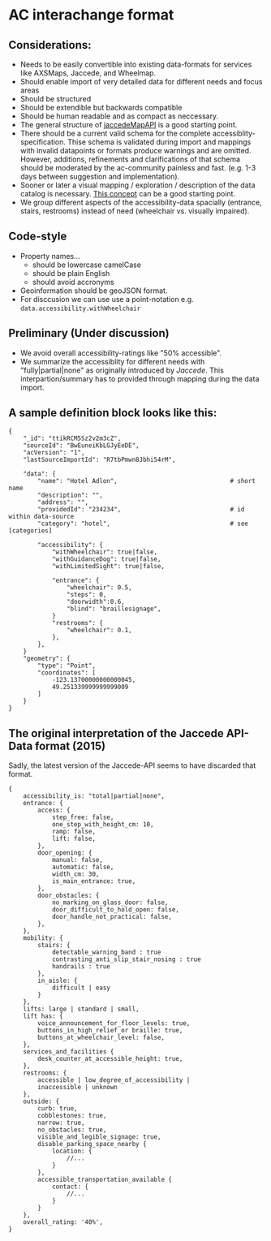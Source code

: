 # AC interachange format

## Considerations:

- Needs to be easily convertible into existing data-formats for services like AXSMaps, Jaccede, and Wheelmap.
- Should enable import of very detailed data for different needs and focus areas
- Should be structured
- Should be extendible but backwards compatible
- Should be human readable and as compact as neccessary.
- The general structure of [jaccedeMapAPI](http://apidoc.jaccede.com/) is a good starting point.
- There should be a current valid schema for the complete accessiblity-specification. Thise schema is validated during import and mappings with invalid datapoints or formats produce warnings and are omitted. However, additions, refinements and clarifications of that schema should be moderated by the ac-community painless and fast. (e.g. 1-3 days between suggestion and implementation).
- Sooner or later a visual mapping / exploration / description of the data catalog is necessary. [This concept](https://invis.io/XF8W2XHE4#/130859674_A06-Details) can be a good starting point.
- We group different aspects of the accessibility-data spacially (entrance, stairs, restrooms) instead of need (wheelchair vs. visually impaired).

## Code-style

- Property names...
    - should be lowercase camelCase
    - should be plain English
    - should avoid accronyms
- Geoinformation should be geoJSON format.
- For disccusion we can use use a point-notation e.g. `data.accessibility.withWheelchair`

## Preliminary (Under discussion)

- We avoid overall accessibility-ratings like "50% accessible".
- We summarize the accessiblity for different needs with "fully|partial|none" as originally introduced by _Jaccede_. This interpartion/summary has to provided through mapping during the data import.

## A sample definition block looks like this:

```
{
    "_id": "ttikRCM5Sz2v2m3cZ",
    "sourceId": "BwEuneiKbLGJyEeDE",
    "acVersion": "1",
    "lastSourceImportId": "R7tbPmwn8Jbhi54rM",

    "data": {
        "name": "Hotel Adlon",                               # short name
        "description": "",
        "address": "",
        "providedId": "234234",                              # id within data-source
        "category": "hotel",                                 # see [categories]

        "accessibility": {
            "withWheelchair": true|false,
            "withGuidanceDog": true|false,
            "withLimitedSight": true|false,

            "entrance": {
                "wheelchair": 0.5,
                "steps": 0,
                "doorwidth":0.6,
                "blind": "braillesignage",
            }
            "restrooms": {
                "wheelchair": 0.1,
            },
        },
    }
    "geometry": {
        "type": "Point",
        "coordinates": [
            -123.13700000000000045,
            49.251339999999999009
        ]
    }
}
```


## The original interpretation of the Jaccede API-Data format (2015)

Sadly, the latest version of the Jaccede-API seems to have discarded that format.

```
{
    accessibility_is: "total|partial|none",
    entrance: {
        access: {
            step_free: false,
            one_step_with_height_cm: 10,
            ramp: false,
            lift: false,
        },
        door_opening: {
            manual: false,
            automatic: false,
            width_cm: 30,
            is_main_entrance: true,
        },
        door_obstacles: {
            no_marking_on_glass_door: false,
            door_difficult_to_hold_open: false,
            door_handle_not_practical: false,
        },
    },
    mobility: {
        stairs: {
            detectable_warning_band : true
            contrasting_anti_slip_stair_nosing : true
            handrails : true
        },
        in_aisle: {
            difficult | easy
        }
    },
    lifts: large | standard | small,
    lift has: {
        voice_announcement_for_floor_levels: true,
        buttons_in_high_relief_or braille: true,
        buttons_at_wheelchair_level: false,
    },
    services_and_facilities {
        desk_counter_at_accessible_height: true,
    },
    restrooms: {
        accessible | low_degree_of_accessibility |
        inaccessible | unknown
    },
    outside: {
        curb: true,
        cobblestones: true,
        narrow: true,
        no_obstacles: true,
        visible_and_legible_signage: true,
        disable_parking_space_nearby {
            location: {
                //...
            }
        },
        accessible_transportation_available {
            contact: {
                //...
            }
        }
    },
    overall_rating: '40%',
}
```

